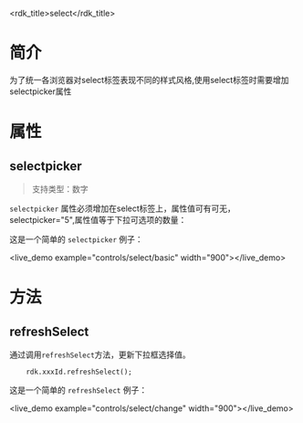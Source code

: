 <rdk_title>select</rdk_title>

# 简介 #

为了统一各浏览器对select标签表现不同的样式风格,使用select标签时需要增加selectpicker属性

# 属性 #

## selectpicker ##
> 支持类型：数字

`selectpicker` 属性必须增加在select标签上，属性值可有可无，selectpicker="5",属性值等于下拉可选项的数量：

这是一个简单的 `selectpicker` 例子：

<live_demo example="controls/select/basic" width="900"></live_demo>


# 方法 #

## refreshSelect ##

通过调用`refreshSelect`方法，更新下拉框选择值。

		rdk.xxxId.refreshSelect();

这是一个简单的 `refreshSelect` 例子：

<live_demo example="controls/select/change" width="900"></live_demo>